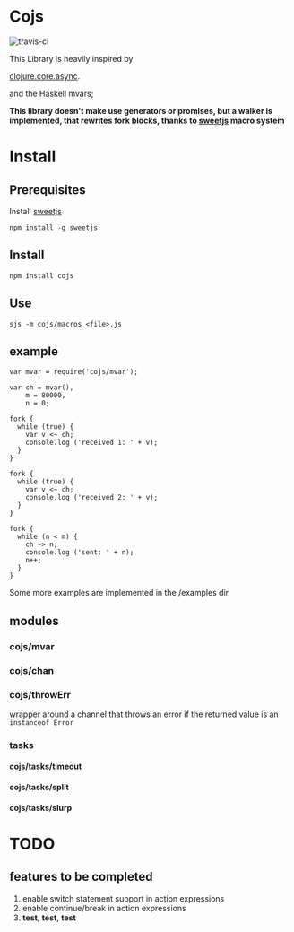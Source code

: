 # Cojs

![travis-ci](https://travis-ci.org/francesco-bracchi/cojs.svg?branch=master)

This Library is heavily inspired by 

[clojure.core.async](http://clojure.com/blog/2013/06/28/clojure-core-async-channels.html).

and the Haskell mvars;

**This library doesn't make use generators or promises, but a walker is implemented, that
rewrites fork blocks, thanks to [sweetjs](http://sweetjs.org/) macro system**

# Install

## Prerequisites 

Install [sweetjs](http://sweetjs.org/) 

    npm install -g sweetjs

## Install

    npm install cojs

## Use

    sjs -m cojs/macros <file>.js

## example  

    var mvar = require('cojs/mvar');

    var ch = mvar(),
        m = 80000,
        n = 0;

    fork {
      while (true) {
        var v <~ ch;
        console.log ('received 1: ' + v);
      }
    }

    fork { 
      while (true) {
        var v <~ ch;
        console.log ('received 2: ' + v);
      }
    }

    fork {
      while (n < m) {
        ch ~> n;
        console.log ('sent: ' + n);
        n++;
      } 
    } 

Some more examples are implemented in the /examples dir

## modules

### cojs/mvar

### cojs/chan 

### cojs/throwErr
wrapper around a channel that throws an error if the returned value is an `instanceof Error`

### tasks

#### cojs/tasks/timeout

#### cojs/tasks/split

#### cojs/tasks/slurp

# TODO

## features to be completed

1. enable switch statement support in action expressions
1. enable continue/break in action expressions
1. **test**, **test**, **test**
